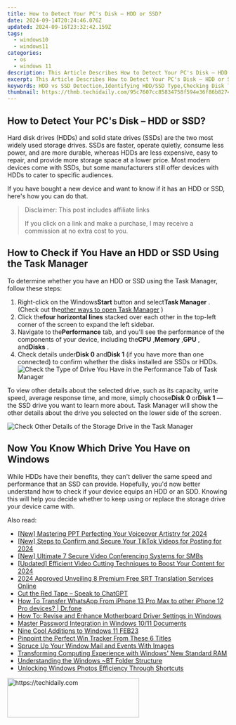 ```yaml
---
title: How to Detect Your PC's Disk – HDD or SSD?
date: 2024-09-14T20:24:46.076Z
updated: 2024-09-16T23:32:42.159Z
tags:
  - windows10
  - windows11
categories:
  - os
  - windows 11
description: This Article Describes How to Detect Your PC's Disk – HDD or SSD?
excerpt: This Article Describes How to Detect Your PC's Disk – HDD or SSD?
keywords: HDD vs SSD Detection,Identifying HDD/SSD Type,Checking Disk Type PC,Detect HDD in Computer,Spotting SSD Device,Discern HDD From SSD,Navigate Disk Specifications
thumbnail: https://thmb.techidaily.com/95c7607cc85834758f594e36f86b8274633568f32ba37267dd79e6e802f121e2.png
---
```


## How to Detect Your PC's Disk – HDD or SSD?

 Hard disk drives (HDDs) and solid state drives (SSDs) are the two most widely used storage drives. SSDs are faster, operate quietly, consume less power, and are more durable, whereas HDDs are less expensive, easy to repair, and provide more storage space at a lower price. Most modern devices come with SSDs, but some manufacturers still offer devices with HDDs to cater to specific audiences.

 If you have bought a new device and want to know if it has an HDD or SSD, here's how you can do that.

>  Disclaimer: This post includes affiliate links
>
>  If you click on a link and make a purchase, I may receive a commission at no extra cost to you.
>

## How to Check if You Have an HDD or SSD Using the Task Manager

 To determine whether you have an HDD or SSD using the Task Manager, follow these steps:

1. Right-click on the Windows**Start** button and select**Task Manager** . (Check out the[other ways to open Task Manager](https://www.makeuseof.com/how-to-access-task-manager-on-windows-11/) )
2. Click the**four horizontal lines** stacked over each other in the top-left corner of the screen to expand the left sidebar.
3. Navigate to the**Performance** tab, and you'll see the performance of the components of your device, including the**CPU** ,**Memory** ,**GPU** , and**Disks** .
4. Check details under**Disk 0** and**Disk 1** (if you have more than one connected) to confirm whether the disks installed are SSDs or HDDs.  
![Check the Type of Drive You Have in the Performance Tab of Task Manager](https://static1.makeuseofimages.com/wordpress/wp-content/uploads/2023/07/check-the-type-of-drive-you-have-in-the-performance-tab-of-task-manager.jpg)

 To view other details about the selected drive, such as its capacity, write speed, average response time, and more, simply choose**Disk 0** or**Disk 1** —the SSD drive you want to learn more about. Task Manager will show the other details about the drive you selected on the lower side of the screen.

![Check Other Details of the Storage Drive in the Task Manager](https://static1.makeuseofimages.com/wordpress/wp-content/uploads/2023/07/check-other-details-of-the-storage-drive-in-the-task-manager.jpg)

## Now You Know Which Drive You Have on Windows

 While HDDs have their benefits, they can't deliver the same speed and performance that an SSD can provide. Hopefully, you'd now better understand how to check if your device equips an HDD or an SDD. Knowing this will help you decide whether to keep using or replace the storage drive your device came with.

<ins class="adsbygoogle"
     style="display:block"
     data-ad-format="autorelaxed"
     data-ad-client="ca-pub-7571918770474297"
     data-ad-slot="1223367746"></ins>

<ins class="adsbygoogle"
     style="display:block"
     data-ad-client="ca-pub-7571918770474297"
     data-ad-slot="8358498916"
     data-ad-format="auto"
     data-full-width-responsive="true"></ins>

<span class="atpl-alsoreadstyle">Also read:</span>
<div><ul>
<li><a href="https://on-screen-recording.techidaily.com/new-mastering-ppt-perfecting-your-voiceover-artistry-for-2024/"><u>[New] Mastering PPT Perfecting Your Voiceover Artistry for 2024</u></a></li>
<li><a href="https://tiktok-videos.techidaily.com/new-steps-to-confirm-and-secure-your-tiktok-videos-for-posting-for-2024/"><u>[New] Steps to Confirm and Secure Your TikTok Videos for Posting for 2024</u></a></li>
<li><a href="https://screen-activity-recording.techidaily.com/new-ultimate-7-secure-video-conferencing-systems-for-smbs/"><u>[New] Ultimate 7 Secure Video Conferencing Systems for SMBs</u></a></li>
<li><a href="https://facebook-record-videos.techidaily.com/updated-efficient-video-cutting-techniques-to-boost-your-content-for-2024/"><u>[Updated] Efficient Video Cutting Techniques to Boost Your Content for 2024</u></a></li>
<li><a href="https://some-approaches.techidaily.com/2024-approved-unveiling-8-premium-free-srt-translation-services-online/"><u>2024 Approved Unveiling 8 Premium Free SRT Translation Services Online</u></a></li>
<li><a href="https://tech-revival.techidaily.com/1722201609786-cut-the-red-tape-speak-to-chatgpt/"><u>Cut the Red Tape – Speak to ChatGPT</u></a></li>
<li><a href="https://review-topics.techidaily.com/how-to-transfer-whatsapp-from-iphone-13-pro-max-to-other-iphone-12-pro-devices-drfone-by-drfone-transfer-whatsapp-from-ios-transfer-whatsapp-from-ios/"><u>How To Transfer WhatsApp From iPhone 13 Pro Max to other iPhone 12 Pro devices? | Dr.fone</u></a></li>
<li><a href="https://win-amazing.techidaily.com/how-to-revise-and-enhance-motherboard-driver-settings-in-windows/"><u>How To: Revise and Enhance Motherboard Driver Settings in Windows</u></a></li>
<li><a href="https://win11.techidaily.com/master-password-integration-in-windows-1011-documents/"><u>Master Password Integration in Windows 10/11 Documents</u></a></li>
<li><a href="https://win11.techidaily.com/nine-cool-additions-to-windows-11-feb23/"><u>Nine Cool Additions to Windows 11 FEB23</u></a></li>
<li><a href="https://win11.techidaily.com/pinpoint-the-perfect-win-tracker-from-these-6-titles/"><u>Pinpoint the Perfect Win Tracker From These 6 Titles</u></a></li>
<li><a href="https://win11.techidaily.com/spruce-up-your-window-mail-and-events-with-images/"><u>Spruce Up Your Window Mail and Events With Images</u></a></li>
<li><a href="https://win11.techidaily.com/transforming-computing-experience-with-windows-new-standard-ram/"><u>Transforming Computing Experience with Windows' New Standard RAM</u></a></li>
<li><a href="https://win11.techidaily.com/understanding-the-windows-bt-folder-structure/"><u>Understanding the Windows ~BT Folder Structure</u></a></li>
<li><a href="https://win11.techidaily.com/unlocking-windows-photos-efficiency-through-shortcuts/"><u>Unlocking Windows Photos Efficiency Through Shortcuts</u></a></li>
</ul></div>

<!-- affiliate ads begin -->
<a href="https://aligracehair.sjv.io/c/5597632/2135400/19272" target="_top" id="2135400">
  <img src="//a.impactradius-go.com/display-ad/19272-2135400" border="0" alt="https://techidaily.com" width="300" height="90"/>
</a>
<img height="0" width="0" src="https://aligracehair.sjv.io/i/5597632/2135400/19272" style="position:absolute;visibility:hidden;" border="0" />
<!-- affiliate ads end -->

